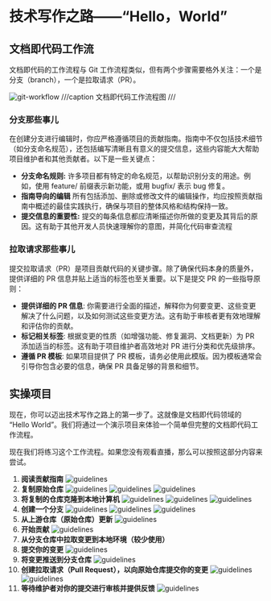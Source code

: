 #  技术写作之路——“Hello，World”

## 文档即代码工作流

文档即代码的工作流程与 Git 工作流程类似，但有两个步骤需要格外关注：一个是分支（branch），一个是拉取请求（PR）。

![git-workflow](../../assets/docs-like-code-wrokflow.jpg)
///caption
文档即代码工作流程图
///

### 分支那些事儿

在创建分支进行编辑时，你应严格遵循项目的贡献指南。指南中不仅包括技术细节（如分支命名规范），还包括编写清晰且有意义的提交信息，这些内容能大大帮助项目维护者和其他贡献者。以下是一些关键点：

- **分支命名规则:**   许多项目都有特定的命名规范，以帮助识别分支的用途。例如，使用 feature/ 前缀表示新功能，或用 bugfix/ 表示 bug 修复。
- **指南导向的编辑** 所有包括添加、删除或修改文件的编辑操作，均应按照贡献指南中概述的最佳实践执行，确保与项目的整体风格和结构保持一致。
- **提交信息的重要性:** 提交的每条信息都应清晰描述你所做的变更及其背后的原因。这有助于其他开发人员快速理解你的意图，并简化代码审查流程

### 拉取请求那些事儿

提交拉取请求（PR）是项目贡献代码的关键步骤。除了确保代码本身的质量外，提供详细的 PR 信息并贴上适当的标签也至关重要。以下是提交 PR 的一些指导原则：

- **提供详细的 PR 信息**: 你需要进行全面的描述，解释你为何要变更、这些变更解决了什么问题，以及如何测试这些变更方法。这有助于审核者更有效地理解和评估你的贡献。
- **标记相关标签**: 根据变更的性质（如增强功能、修复漏洞、文档更新）为 PR 添加适当的标签。这有助于项目维护者高效地对 PR 进行分类和优先级排序。
- **遵循 PR 模板**: 如果项目提供了 PR 模板，请务必使用此模版。因为模板通常会引导你包含必要的信息，确保 PR 具备足够的背景和细节。

## 实操项目

现在，你可以迈出技术写作之路上的第一步了。这就像是文档即代码领域的 “Hello World”。我们将通过一个演示项目来体验一个简单但完整的文档即代码工作流程。

现在我们将练习这个工作流程。如果您没有观看直播，那么可以按照这部分内容来尝试。

1. **阅读贡献指南**
    ![guidelines](../../assets/7-guidance.png)
2. **复制原始仓库**
    ![guidelines](../../assets/1-fork.png)
    ![guidelines](../../assets/2-fork.png)
    ![guidelines](../../assets/3-fork.png)  
3. **将复制的仓库克隆到本地计算机**
    ![guidelines](../../assets/4-clone.png)
    ![guidelines](../../assets/5-clone.png)
    ![guidelines](../../assets/6-clone.png)
4. **创建一个分支**
    ![guidelines](../../assets/8-branch.png)
    ![guidelines](../../assets/9-branch.png)
    ![guidelines](../../assets/10-branch.png)
5. **从上游仓库（原始仓库）更新**
    ![guidelines](../../assets/16-update.png)
6. **开始贡献**
    ![guidelines](../../assets/10-edit.png)
7. **从分支仓库中拉取变更到本地环境（较少使用）**
8. **提交你的变更**
    ![guidelines](../../assets/11-commit.png)
9. **将变更推送到分支仓库**
    ![guidelines](../../assets/12-publish.png)
10. **创建拉取请求（Pull Request），以向原始仓库提交你的变更**
    ![guidelines](../../assets/13-pr.png)
    ![guidelines](../../assets/14-pr.png)
11. **等待维护者对你的提交进行审核并提供反馈**
    ![guidelines](../../assets/15-pr.png)
